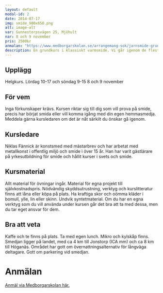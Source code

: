 ```yaml
---
layout: default
modal-id: 2
date: 2014-07-17
img: smide_900x650.png
alt: image-alt
var: Gunnestorpsvägen 25, Mjöhult
nar: 8 och 9 november
pris: 2500kr
anmalan: "https://www.medborgarskolan.se/arrangemang-sok/jarnsmide-grunderna-1471220/"
description: En grundkurs i klassiskt varmsmide. Vi går igenom de flesta nödvändiga varmsmidestekniker genom smide av enkla bruksföremål. För värmning använder vi oss av gasässja, som är en enkel och effektiv ässja för den som har smide som hobby. Vi kikar på brandsäkerhet och arbetsmiljö.
---
```


## Upplägg

Helgkurs. Lördag 10-17 och söndag 9-15
8 och 9 november

## För vem

Inga förkunskaper krävs. Kursen riktar sig till dig som vill prova på smide, precis har börjat smida eller vill komma igång med din egen hemmasmedja. Meddela gärna kursledaren om det är nåt särkilt du önskar gå igenom.

## Kursledare

Niklas Fännick är konstsmed med mästarbrev och har arbetat med metallkonst i offentlig miljö och smide i över 15 år. Han har varit gästlärare på yrkesutbildning för smide och hållit kurser i svets och smide.

## Kursmaterial

Allt material för övningar ingår. Material för egna projekt till självkostnadspris. Nödvändig skyddsutrustning, verktyg och kurslitteratur finns att låna eller köpa på plats. Ha kraftiga skor och oömma kläder i bomull, ylle, lin eller skinn. Undvik syntetmaterial.
Om du har en egna verktyg som du vill använda under kursen går det bra att ta med dessa, men du tar eget ansvar för dem.

## Bra att veta

Kaffe och te finns på plats. Ta med egen lunch. Mikro och kylskåp finns. Smedjan ligger på landet, med ca 4 km till Jonstorp (ICA mm) och ca 8 km till Höganäs. Området har gott om övernattningsalternativ för långväga deltagare. Gott om parkering vid smedjan.

# Anmälan

[Anmäl via Medborgarskolan här.](https://www.medborgarskolan.se/arrangemang-sok/jarnsmide-grunderna-1471220/)
